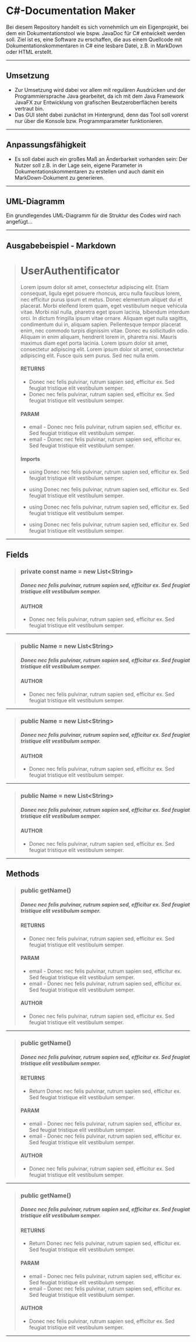 # C#-Documentation Maker
Bei diesem Repository handelt es sich vornehmlich um ein Eigenprojekt, bei dem ein Dokumentationstool wie bspw. JavaDoc für C# entwickelt werden soll.
Ziel ist es, eine Software zu erschaffen, die aus einem Quellcode mit Dokumentationskommentaren in C# eine lesbare Datei, z.B. in MarkDown oder HTML erstellt.

---

## Umsetzung
- Zur Umsetzung wird dabei vor allem mit regulären Ausdrücken und der Programmiersprache Java gearbeitet, da ich mit dem Java Framework JavaFX zur Entwicklung von
grafischen Beutzeroberflächen bereits vertraut bin. 
- Das GUI steht dabei zunächst im Hintergrund, denn das Tool soll vorerst nur über die Konsole bzw. Programmparameter funktionieren.

---

## Anpassungsfähigkeit
- Es soll dabei auch ein großes Maß an Änderbarkeit vorhanden sein: Der Nutzer soll z.B. in der Lage sein, eigene Parameter in Dokumentationskommentaren zu erstellen und
auch damit ein MarkDown-Dokument zu generieren.

---

## UML-Diagramm
Ein grundlegendes UML-Diagramm für die Struktur des Codes wird nach angefügt...

---

## Ausgabebeispiel - Markdown

> # UserAuthentificator
> Lorem ipsum dolor sit amet, consectetur adipiscing elit. Etiam consequat, ligula eget posuere rhoncus, arcu nulla faucibus lorem, nec efficitur purus ipsum et metus. Donec elementum aliquet dui et placerat. Morbi eleifend lorem quam, eget vestibulum neque vehicula vitae. Morbi nisl nulla, pharetra eget ipsum lacinia, bibendum interdum orci. In dictum fringilla ipsum vitae ornare. Aliquam eget nulla sagittis, condimentum dui in, aliquam sapien. Pellentesque tempor placerat enim, nec commodo turpis dignissim vitae. Donec eu sollicitudin odio. Aliquam in enim aliquam, hendrerit lorem in, pharetra nisi. Mauris maximus diam eget porta lacinia. Lorem ipsum dolor sit amet, consectetur adipiscing elit. Lorem ipsum dolor sit amet, consectetur adipiscing elit. Fusce quis sem purus. Sed nec nulla enim.
>  #### RETURNS
>  - Donec nec felis pulvinar, rutrum sapien sed, efficitur ex. Sed feugiat tristique elit vestibulum semper.
>  - Donec nec felis pulvinar, rutrum sapien sed, efficitur ex. Sed feugiat tristique elit vestibulum semper.
>
> 
>  #### PARAM
>  - email - Donec nec felis pulvinar, rutrum sapien sed, efficitur ex. Sed feugiat tristique elit vestibulum semper.
>  - email - Donec nec felis pulvinar, rutrum sapien sed, efficitur ex. Sed feugiat tristique elit vestibulum semper.
> 
>  #### Imports
>  - using Donec nec felis pulvinar, rutrum sapien sed, efficitur ex. Sed feugiat tristique elit vestibulum semper.
> 
>  - using Donec nec felis pulvinar, rutrum sapien sed, efficitur ex. Sed feugiat tristique elit vestibulum semper.
> 
>  - using Donec nec felis pulvinar, rutrum sapien sed, efficitur ex. Sed feugiat tristique elit vestibulum semper.
> 
>  - using Donec nec felis pulvinar, rutrum sapien sed, efficitur ex. Sed feugiat tristique elit vestibulum semper.
---
## Fields
> ### private const name = new List\<String\>
> ##### Donec nec felis pulvinar, rutrum sapien sed, efficitur ex. Sed feugiat tristique elit vestibulum semper.
>  #### AUTHOR
>  - Donec nec felis pulvinar, rutrum sapien sed, efficitur ex. Sed feugiat tristique elit vestibulum semper.
---
> ### public Name = new List\<String\>
> ##### Donec nec felis pulvinar, rutrum sapien sed, efficitur ex. Sed feugiat tristique elit vestibulum semper.
>  #### AUTHOR
>  - Donec nec felis pulvinar, rutrum sapien sed, efficitur ex. Sed feugiat tristique elit vestibulum semper.
---
> ### public Name = new List\<String\>
> ##### Donec nec felis pulvinar, rutrum sapien sed, efficitur ex. Sed feugiat tristique elit vestibulum semper.
>  #### AUTHOR
>  - Donec nec felis pulvinar, rutrum sapien sed, efficitur ex. Sed feugiat tristique elit vestibulum semper.
---
> ### public Name = new List\<String\>
> ##### Donec nec felis pulvinar, rutrum sapien sed, efficitur ex. Sed feugiat tristique elit vestibulum semper.
>  #### AUTHOR
>  - Donec nec felis pulvinar, rutrum sapien sed, efficitur ex. Sed feugiat tristique elit vestibulum semper.

---

## Methods
> ### public getName()
> ##### Donec nec felis pulvinar, rutrum sapien sed, efficitur ex. Sed feugiat tristique elit vestibulum semper.
>  #### RETURNS
>  - Donec nec felis pulvinar, rutrum sapien sed, efficitur ex. Sed feugiat tristique elit vestibulum semper.
>
>  #### PARAM
>  - email - Donec nec felis pulvinar, rutrum sapien sed, efficitur ex. Sed feugiat tristique elit vestibulum semper.
>  - email - Donec nec felis pulvinar, rutrum sapien sed, efficitur ex. Sed feugiat tristique elit vestibulum semper.
> 
>  #### AUTHOR
>  - Donec nec felis pulvinar, rutrum sapien sed, efficitur ex. Sed feugiat tristique elit vestibulum semper.

---
> ### public getName()
> ##### Donec nec felis pulvinar, rutrum sapien sed, efficitur ex. Sed feugiat tristique elit vestibulum semper.
>  #### RETURNS
>  - Return Donec nec felis pulvinar, rutrum sapien sed, efficitur ex. Sed feugiat tristique elit vestibulum semper.
>
>  #### PARAM
>  - email - Donec nec felis pulvinar, rutrum sapien sed, efficitur ex. Sed feugiat tristique elit vestibulum semper.
>  - email - Donec nec felis pulvinar, rutrum sapien sed, efficitur ex. Sed feugiat tristique elit vestibulum semper.
>
>  #### AUTHOR
> - Donec nec felis pulvinar, rutrum sapien sed, efficitur ex. Sed feugiat tristique elit vestibulum semper.

---
> ### public getName()
> ##### Donec nec felis pulvinar, rutrum sapien sed, efficitur ex. Sed feugiat tristique elit vestibulum semper.
>  #### RETURNS
>  - Return Donec nec felis pulvinar, rutrum sapien sed, efficitur ex. Sed feugiat tristique elit vestibulum semper.
>
>  #### PARAM
>  - email - Donec nec felis pulvinar, rutrum sapien sed, efficitur ex. Sed feugiat tristique elit vestibulum semper.
>  - email - Donec nec felis pulvinar, rutrum sapien sed, efficitur ex. Sed feugiat tristique elit vestibulum semper.
>
>  #### AUTHOR
>  - Donec nec felis pulvinar, rutrum sapien sed, efficitur ex. Sed feugiat tristique elit vestibulum semper.
---
